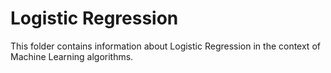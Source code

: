 # Logistic Regression

This folder contains information about Logistic Regression in the context of Machine Learning algorithms.